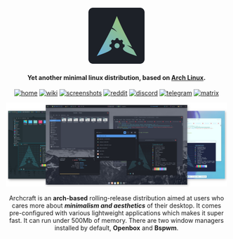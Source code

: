 <p align="center">
	<a href="https://archcraft.io"><img src="./assets/logo.gif" height="128" width="128" alt="Archcraft"></a>
</p>

<h4 align="center">Yet another minimal linux distribution, based on <a href="https://www.archlinux.org">Arch Linux</a>.</h4>

<p align="center">
	<a href="https://archcraft.io" target="_blank"><img alt="home" src="https://img.shields.io/badge/HOME-62aeef?style=flat-square"></a>
	<a href="https://wiki.archcraft.io" target="_blank"><img alt="wiki" src="https://img.shields.io/badge/WIKI-98c379?style=flat-square"></a>
	<a href="https://gallery.archcraft.io" target="_blank"><img alt="screenshots" src="https://img.shields.io/badge/SCREENSHOTS-c778dd?style=flat-square"></a>
	<a href="https://www.reddit.com/r/archcraft" target="_blank"><img alt="reddit" src="https://img.shields.io/badge/REDDIT-f74300?style=flat-square"></a>
	<a href="https://discord.gg/3PzeJ5S7Pu" target="_blank"><img alt="discord" src="https://img.shields.io/badge/DISCORD-5865f2?style=flat-square"></a>
	<a href="https://t.me/archcraftos" target="_blank"><img alt="telegram" src="https://img.shields.io/badge/TELEGRAM-2399d6?style=flat-square"></a>
	<a href="https://matrix.to/#/#archcraft:matrix.org" target="_blank"><img alt="matrix" src="https://img.shields.io/badge/MATRIX-0ebd8b?style=flat-square"></a>
</p>

![img](./assets/main.png)

<p align="center">
	Archcraft is an <b>arch-based</b> rolling-release distribution aimed at users who cares more about <b><i>minimalism and aesthetics</i></b> of their desktop. It comes pre-configured with various lightweight applications which makes it super fast. It can run under 500Mb of memory. There are two window managers installed by default, <b>Openbox</b> and <b>Bspwm</b>.
</p>
